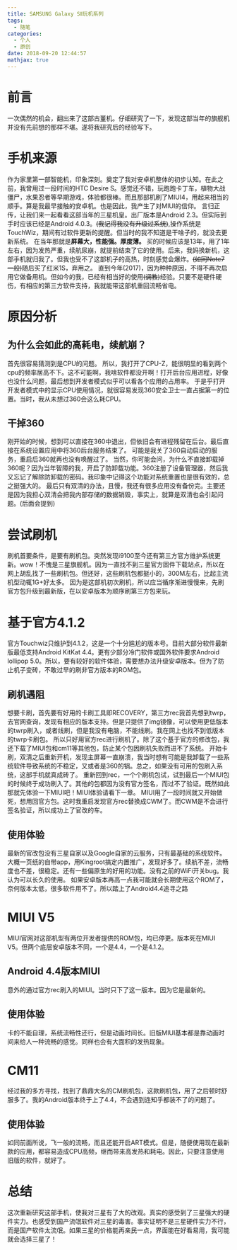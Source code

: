 ```yaml
---
title: SAMSUNG Galaxy SⅡ玩机系列
tags:
  - 随笔
categories:
  - 个人
  - 原创
date: 2018-09-20 12:44:57
mathjax: true
---
```

# 前言
一次偶然的机会，翻出来了这部古董机。仔细研究了一下，发现这部当年的旗舰机并没有先前想的那样不堪。遂将我研究后的经验写下。

# 手机来源
作为家里第一部智能机，印象深刻。奠定了我对安卓机整体的初步认知。在此之前，我曾用过一段时间的HTC Desire S。感觉还不错，玩跑跑卡丁车，植物大战僵尸，水果忍者等早期游戏，体验都很棒。而且那部机刷了MIUI4，用起来相当的顺手。算是我最早接触的安卓机。也是因此，我产生了对MIUI的信仰。
言归正传，让我们来一起看看这部当年的三星机皇。出厂版本是Android 2.3。但实际到手时应该已经是Android 4.0.3。~~(我记得我没有升级过系统)~~,操作系统是TouchWiz，期间有过软件更新的提醒。但当时的我不知道是干啥子的，就没去更新系统。
在当年那就是<strong>屏幕大，性能强。厚度薄。</strong>
买的时候应该是13年，用了1年左右，因为发热严重，续航尿崩，就提前结束了它的使用。后来，我妈换新机，这部手机就归我了。但我也受不了这部机子的高热，时刻感觉会爆炸。~~(如同Note7一般)~~随后买了红米1S，弃用之。
直到今年(2017)，因为种种原因，不得不再次启用它做备用机。但如今的我，已经有相当好的使用~~(调教)~~经验。只要不是硬件硬伤，有相应的第三方软件支持，我就能带这部机重回流畅省电。

# 原因分析
## 为什么会如此的高耗电，续航崩？
首先很容易猜测到是CPU的问题。
所以，我打开了CPU-Z，能很明显的看到两个cpu的频率居高不下。这不可能啊，我啥软件都没开啊！打开后台应用进程，好像也没什么问题，最后想到开发者模式似乎可以看各个应用的占用率。
于是乎打开开发者模式中的显示CPU使用情况，就很容易发现360安全卫士一直占据第一的位置。当时，我从未想过360会这么耗CPU。
## 干掉360
刚开始的时候，想到可以直接在360中退出，但依旧会有进程残留在后台。最后直接在系统设置应用中将360后台服务结束了。
可能是我关了360自动启动的服务，重启后360就再也没有唤醒过了。
当然，你可能会问，为什么不直接卸载掉360呢？因为当年智障的我，开启了防卸载功能。360注册了设备管理器，然后我又忘记了解除防卸载的密码。我印象中记得这个功能对系统重置也是很有效的，总之挺强大的。
最后只有双清的办法，且慢，我还有很多应用没有备份完。主要还是因为我担心双清会把我内部存储的数据销毁，事实上，就算是双清也会引起问题。(后面会提到)

# 尝试刷机
刷机首要条件，是要有刷机包。突然发现i9100至今还有第三方官方维护系统更新。wow！不愧是三星旗舰机。因为一直找不到三星官方固件下载站点，所以在网上胡乱找了一些刷机包。但还好，这些刷机包都挺小的，300M左右，比起主流机型动辄1G+好太多。
因为是这部机初次刷机，所以应当循序渐进慢慢来，先刷官方包升级到最新版，在以安卓版本为顺序刷第三方包来玩。

# 基于官方4.1.2
官方Touchwiz只维护到4.1.2，这是一个十分尴尬的版本号。目前大部分软件最新版最低支持Android KitKat 4.4。更有少部分冷门软件或国外软件要求Android lollipop 5.0。所以，要有较好的软件体验，需要想办法升级安卓版本。但为了防止机子变砖，不敢过早的刷非官方版本的ROM包。
## 刷机遇阻
想要卡刷，首先要有好用的卡刷工具即RECOVERY，第三方rec我首先想到twrp，去官网查询，发现有相应的版本支持。但是只提供了img镜像，可以使用更低版本的twrp刷入，或者线刷，但是我没有电脑，不能线刷。我在网上也找不到低版本的twrp卡刷包。
所以只好用官方rec进行刷机了。除了这个基于官方的修改包，我还下载了MIUI包和cm11等其他包，防止某个包因刷机失败而进不了系统。
开始卡刷，双清之后重新开机，发现主屏幕一直崩溃，我当时想有可能是我卸载了一些系统软件导致系统的不稳定，又或者是360的锅。总之，如果没有可用的包刷入系统，这部手机就真成砖了。
重新回到rec，一个个刷机包试，试到最后一个MIUI包的时候终于成功刷入了。其他的包都因为没有官方签名，而过不了验证。既然如此那就先体验一下MIUI吧！MIUI体验请看下一章。
MIUI用了一段时间就又开始做死，想用回官方包。这时我重启发现官方rec替换成CWM了。而CWM是不会进行签名验证，所以成功上了官改的车。
## 使用体验
最新的官改包没有三星自家以及Google自家的云服务，只有最基础的系统软件。大概一页纸的自带app，用Kingroot搞定内置推广，发现好多了。续航不差，流畅度也不差，很稳定。还有一些偏原生的好用的功能。没有之前的WiFi开关bug。我认为可以长久的使用。
如果安卓版本再高一点我可能就会长期使用这个ROM了，奈何版本太低，很多软件用不了。所以踏上了Android4.4追寻之路

# MIUI V5
MIUI官网对这部机型有两位开发者提供的ROM包，均已停更。版本死在MIUI V5。但两个底层安卓版本不同，一个是4.4，一个是4.1.2。
## Android 4.4版本MIUI
意外的通过官方rec刷入的MIUI。当时只下了这一版本。因为它是最新的。
## 使用体验
卡的不能自理，系统流畅性还行，但是动画时间长。旧版MIUI基本都是靠动画时间来给人一种流畅的感觉。同样也会有大面积的发热现象。

# CM11
经过我的多方寻找，找到了鼎鼎大名的CM刷机包，这款刷机包，用了之后顿时舒服多了。我的Android版本终于上了4.4，不会遇到连知乎都装不了的问题了。

## 使用体验
如同前面所说，飞一般的流畅，而且还能开启ART模式。但是，随便使用现在最新款的应用，都容易造成CPU高频，继而带来高发热和耗电。因此，只要注意使用旧版的软件，就好了。

# 总结
这次重新研究这部手机，使我对三星有了大的改观。真实的感受到了三星强大的硬件实力。也感受到国产流氓软件对三星的毒害。事实证明不是三星硬件实力不行，而是国产软件太流氓。如果三星的价格能再亲民一点，界面能在好看易用，我可能就会选择三星了！
